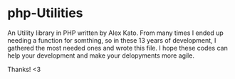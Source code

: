 # php-Utilities
An Utility library in PHP written by Alex Kato.
From many times I ended up needing a function for somthing, so in these 13 years of development, I gathered the most needed ones and wrote this file.
I hope these codes can help your development and make your delopyments more agile.

Thanks! <3
